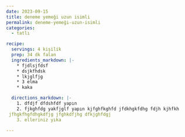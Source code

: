```yaml
---
date: 2023-09-15
title: deneme yemeği uzun isimli
permalink: deneme-yemeği-uzun-isimli
categories:
  - tatlı

recipe:
  servings: 4 kişilik
  prep: 34 dk falan
  ingredients_markdown: |-
    * fjdlsjfdsf
    * dsjkfhdsk
    * lkjglfjg
    * 3 elma
    * kaka

  directions_markdown: |-
    1. dfdjf dfdshfdf yapın
    2. fjkghfdg yakfjglf yapın kjfghfkghfd jfdkhgkfdhg fdjh kjhfkh
 jfhgkfhgfdhgkdfjg jfghkdfjhg dfkjghfdgj
    3. elleriniz yıka

---
```

